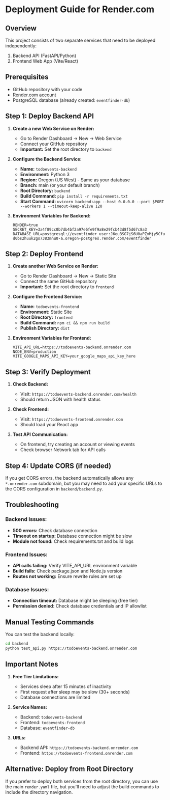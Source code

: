 # Deployment Guide for Render.com

## Overview
This project consists of two separate services that need to be deployed independently:
1. Backend API (FastAPI/Python)
2. Frontend Web App (Vite/React)

## Prerequisites
- GitHub repository with your code
- Render.com account
- PostgreSQL database (already created: `eventfinder-db`)

## Step 1: Deploy Backend API

1. **Create a new Web Service on Render:**
   - Go to Render Dashboard → New → Web Service
   - Connect your GitHub repository
   - **Important:** Set the root directory to `backend`

2. **Configure the Backend Service:**
   - **Name:** `todoevents-backend`
   - **Environment:** Python 3
   - **Region:** Oregon (US West) - Same as your database
   - **Branch:** main (or your default branch)
   - **Root Directory:** `backend`
   - **Build Command:** `pip install -r requirements.txt`
   - **Start Command:** `uvicorn backend:app --host 0.0.0.0 --port $PORT --workers 1 --timeout-keep-alive 120`

3. **Environment Variables for Backend:**
   ```
   RENDER=true
   SECRET_KEY=3a4f89cc0b7db4bf2a97e6fe9f9a8e29fcb43d8f5d67c8a3
   DATABASE_URL=postgresql://eventfinder_user:J6euBSG7jS6U0aPZxMjy5CfuUnOAhjj8@dpg-d0bs2huuk2gs7383mnu0-a.oregon-postgres.render.com/eventfinder
   ```

## Step 2: Deploy Frontend

1. **Create another Web Service on Render:**
   - Go to Render Dashboard → New → Static Site
   - Connect the same GitHub repository
   - **Important:** Set the root directory to `frontend`

2. **Configure the Frontend Service:**
   - **Name:** `todoevents-frontend`
   - **Environment:** Static Site
   - **Root Directory:** `frontend`
   - **Build Command:** `npm ci && npm run build`
   - **Publish Directory:** `dist`

3. **Environment Variables for Frontend:**
   ```
   VITE_API_URL=https://todoevents-backend.onrender.com
   NODE_ENV=production
   VITE_GOOGLE_MAPS_API_KEY=your_google_maps_api_key_here
   ```

## Step 3: Verify Deployment

1. **Check Backend:**
   - Visit: `https://todoevents-backend.onrender.com/health`
   - Should return JSON with health status

2. **Check Frontend:**
   - Visit: `https://todoevents-frontend.onrender.com`
   - Should load your React app

3. **Test API Communication:**
   - On frontend, try creating an account or viewing events
   - Check browser Network tab for API calls

## Step 4: Update CORS (if needed)

If you get CORS errors, the backend automatically allows any `*.onrender.com` subdomain, but you may need to add your specific URLs to the CORS configuration in `backend/backend.py`.

## Troubleshooting

### Backend Issues:
- **500 errors:** Check database connection
- **Timeout on startup:** Database connection might be slow
- **Module not found:** Check requirements.txt and build logs

### Frontend Issues:
- **API calls failing:** Verify VITE_API_URL environment variable
- **Build fails:** Check package.json and Node.js version
- **Routes not working:** Ensure rewrite rules are set up

### Database Issues:
- **Connection timeout:** Database might be sleeping (free tier)
- **Permission denied:** Check database credentials and IP allowlist

## Manual Testing Commands

You can test the backend locally:
```bash
cd backend
python test_api.py https://todoevents-backend.onrender.com
```

## Important Notes

1. **Free Tier Limitations:**
   - Services sleep after 15 minutes of inactivity
   - First request after sleep may be slow (30+ seconds)
   - Database connections are limited

2. **Service Names:**
   - Backend: `todoevents-backend`
   - Frontend: `todoevents-frontend` 
   - Database: `eventfinder-db`

3. **URLs:**
   - Backend API: `https://todoevents-backend.onrender.com`
   - Frontend: `https://todoevents-frontend.onrender.com`

## Alternative: Deploy from Root Directory

If you prefer to deploy both services from the root directory, you can use the main `render.yaml` file, but you'll need to adjust the build commands to include the directory navigation. 